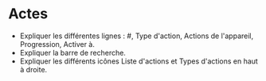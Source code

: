 # Actes

* Expliquer les différentes lignes : #, Type d'action, Actions de l'appareil, Progression, Activer à.&#x20;
* Expliquer la barre de recherche.
* Expliquer les différents icônes Liste d'actions et Types d'actions en haut à droite.&#x20;
